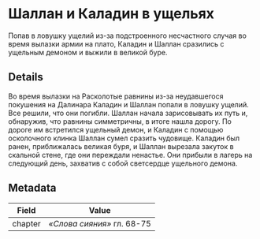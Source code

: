 # Шаллан и Каладин в ущельях
Попав в ловушку ущелий из-за подстроенного несчастного случая во время вылазки армии на плато, Каладин и Шаллан сразились с ущельным демоном и выжили в великой буре.

## Details
Во время вылазки на Расколотые равнины из-за неудавшегося покушения на Далинара Каладин и Шаллан попали в ловушку ущелий. Все решили, что они погибли. Шаллан начала зарисовывать их путь и, обнаружив, что равнины симметричны, в итоге нашла дорогу. По дороге им встретился ущельный демон, и Каладин с помощью осколочного клинка Шаллан сумел сразить чудовище. Каладин был ранен, приближалась великая буря, и Шаллан вырезала закуток в скальной стене, где они переждали ненастье. Они прибыли в лагерь на следующий день, захватив с собой светсердце ущельного демона.

## Metadata
| Field | Value |
| ----- | ----- |
| chapter | *«Слова сияния»* гл. 68-75 |
